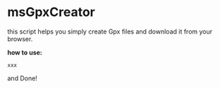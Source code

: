# msGpxCreator
this script helps you simply create Gpx files and download it from your browser.

**how to use:**
```objc
xxx
```
and Done!

